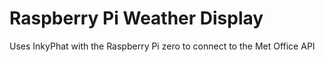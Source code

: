 # Raspberry Pi Weather Display
Uses InkyPhat with the Raspberry Pi zero to connect to the Met Office API 
